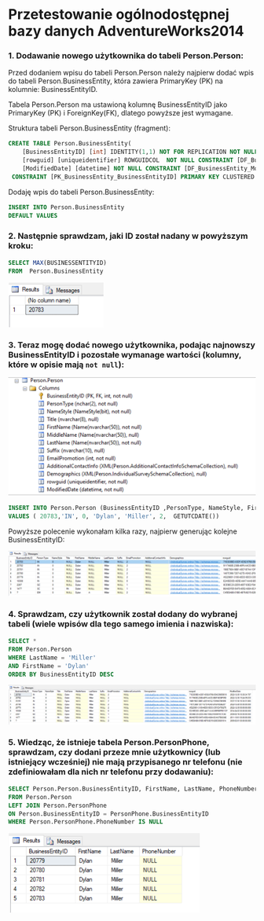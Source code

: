 # Przetestowanie ogólnodostępnej bazy danych AdventureWorks2014

### 1. Dodawanie nowego użytkownika do tabeli Person.Person:

Przed dodaniem wpisu do tabeli Person.Person należy najpierw dodać wpis do tabeli Person.BusinessEntity, która zawiera PrimaryKey (PK) na kolumnie: BusinessEntityID.

Tabela Person.Person ma ustawioną kolumnę BusinessEntityID jako PrimaryKey (PK) i ForeignKey(FK), dlatego powyższe jest wymagane.
 
Struktura tabeli Person.BusinessEntity (fragment):

```sql
CREATE TABLE Person.BusinessEntity(
	[BusinessEntityID] [int] IDENTITY(1,1) NOT FOR REPLICATION NOT NULL,
	[rowguid] [uniqueidentifier] ROWGUIDCOL  NOT NULL CONSTRAINT [DF_BusinessEntity_rowguid]  DEFAULT (newid()),
	[ModifiedDate] [datetime] NOT NULL CONSTRAINT [DF_BusinessEntity_ModifiedDate]  DEFAULT (getdate()),
 CONSTRAINT [PK_BusinessEntity_BusinessEntityID] PRIMARY KEY CLUSTERED
```

Dodaję wpis do tabeli Person.BusinessEntity:

```sql
INSERT INTO Person.BusinessEntity 
DEFAULT VALUES
```
### 2. Następnie sprawdzam, jaki ID został nadany w powyższym kroku:

```sql
SELECT MAX(BUSINESSENTITYID)  
FROM  Person.BusinessEntity
```

![obrazek nr1](img/01.jpg)

### 3. Teraz mogę dodać nowego użytkownika, podając najnowszy BusinessEntityID i pozostałe wymanage wartości (kolumny, które w opisie mają `not null`):

![obrazek nr2](img/02.jpg)

```sql
INSERT INTO Person.Person (BusinessEntityID ,PersonType, NameStyle, FirstName, LastName, EmailPromotion, ModifiedDate) 
VALUES ( 20783,'IN', 0, 'Dylan', 'Miller', 2,  GETUTCDATE())
```

Powyższe polecenie wykonałam kilka razy, najpierw generując kolejne BusinessEntityID:

![obrazek nr3](img/03.jpg)

### 4. Sprawdzam, czy użytkownik został dodany do wybranej tabeli (wiele wpisów dla tego samego imienia i nazwiska):

```sql
SELECT *
FROM Person.Person
WHERE LastName = 'Miller'
AND FirstName = 'Dylan'
ORDER BY BusinessEntityID DESC
```

![obrazek nr4](img/04.jpg)

### 5. Wiedząc, że istnieje tabela Person.PersonPhone, sprawdzam, czy dodani przeze mnie użytkownicy (lub istniejący wcześniej) nie mają przypisanego nr telefonu (nie zdefiniowałam dla nich nr telefonu przy dodawaniu):

```sql
SELECT Person.Person.BusinessEntityID, FirstName, LastName, PhoneNumber
FROM Person.Person
LEFT JOIN Person.PersonPhone
ON Person.BusinessEntityID = PersonPhone.BusinessEntityID
WHERE Person.PersonPhone.PhoneNumber IS NULL
```

![obrazek nr5](img/05.jpg)
